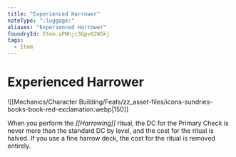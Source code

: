 ```yaml
---
title: "Experienced Harrower"
noteType: ":luggage:"
aliases: "Experienced Harrower"
foundryId: Item.aPNhjc3Gpv82WSkj
tags:
  - Item
---
```


# Experienced Harrower
![[Mechanics/Character Building/Feats/zz_asset-files/icons-sundries-books-book-red-exclamation.webp|150]]

When you perform the _[[Harrowing]]_ ritual, the DC for the Primary Check is never more than the standard DC by level, and the cost for the ritual is halved. If you use a fine harrow deck, the cost for the ritual is removed entirely.
